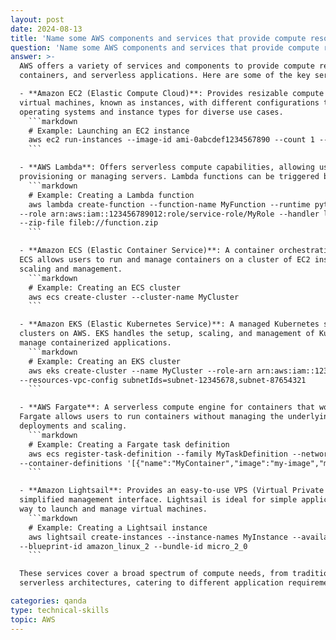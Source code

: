 ```yaml
---
layout: post
date: 2024-08-13
title: 'Name some AWS components and services that provide compute resources'
question: 'Name some AWS components and services that provide compute resources, for instance ways to run VMs, containers or serverless?'
answer: >-
  AWS offers a variety of services and components to provide compute resources, allowing users to run virtual machines, 
  containers, and serverless applications. Here are some of the key services:

  - **Amazon EC2 (Elastic Compute Cloud)**: Provides resizable compute capacity in the cloud. Users can launch 
  virtual machines, known as instances, with different configurations to meet their needs. EC2 supports various 
  operating systems and instance types for diverse use cases.
    ```markdown
    # Example: Launching an EC2 instance
    aws ec2 run-instances --image-id ami-0abcdef1234567890 --count 1 --instance-type t2.micro --key-name MyKeyPair
    ```

  - **AWS Lambda**: Offers serverless compute capabilities, allowing users to run code in response to events without 
  provisioning or managing servers. Lambda functions can be triggered by AWS services like S3, DynamoDB, or API Gateway.
    ```markdown
    # Example: Creating a Lambda function
    aws lambda create-function --function-name MyFunction --runtime python3.8 
  --role arn:aws:iam::123456789012:role/service-role/MyRole --handler lambda_function.lambda_handler 
  --zip-file fileb://function.zip
    ```

  - **Amazon ECS (Elastic Container Service)**: A container orchestration service that supports Docker containers. 
  ECS allows users to run and manage containers on a cluster of EC2 instances, integrating with other AWS services for 
  scaling and management.
    ```markdown
    # Example: Creating an ECS cluster
    aws ecs create-cluster --cluster-name MyCluster
    ```

  - **Amazon EKS (Elastic Kubernetes Service)**: A managed Kubernetes service that simplifies running Kubernetes 
  clusters on AWS. EKS handles the setup, scaling, and management of Kubernetes, making it easier to deploy and 
  manage containerized applications.
    ```markdown
    # Example: Creating an EKS cluster
    aws eks create-cluster --name MyCluster --role-arn arn:aws:iam::123456789012:role/EKSRole 
  --resources-vpc-config subnetIds=subnet-12345678,subnet-87654321
    ```

  - **AWS Fargate**: A serverless compute engine for containers that works with both ECS and EKS. 
  Fargate allows users to run containers without managing the underlying EC2 instances, simplifying container 
  deployments and scaling.
    ```markdown
    # Example: Creating a Fargate task definition
    aws ecs register-task-definition --family MyTaskDefinition --network-mode awsvpc 
  --container-definitions '[{"name":"MyContainer","image":"my-image","memory":512,"cpu":256}]'
    ```

  - **Amazon Lightsail**: Provides an easy-to-use VPS (Virtual Private Server) option with a 
  simplified management interface. Lightsail is ideal for simple applications and provides a straightforward 
  way to launch and manage virtual machines.
    ```markdown
    # Example: Creating a Lightsail instance
    aws lightsail create-instances --instance-names MyInstance --availability-zone us-east-1a 
  --blueprint-id amazon_linux_2 --bundle-id micro_2_0
    ```

  These services cover a broad spectrum of compute needs, from traditional VMs to modern container and 
  serverless architectures, catering to different application requirements and deployment preferences.

categories: qanda
type: technical-skills
topic: AWS
---
```

